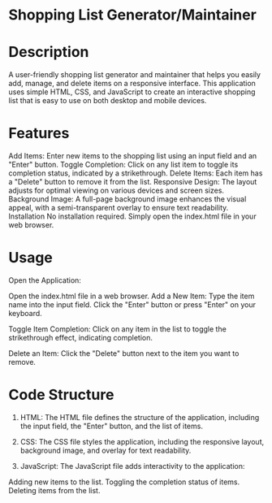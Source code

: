 # Shopping List Generator/Maintainer

# Description
A user-friendly shopping list generator and maintainer that helps you easily add, manage, and delete items on a responsive interface. This application uses simple HTML, CSS, and JavaScript to create an interactive shopping list that is easy to use on both desktop and mobile devices.

# Features
Add Items: Enter new items to the shopping list using an input field and an "Enter" button.
Toggle Completion: Click on any list item to toggle its completion status, indicated by a strikethrough.
Delete Items: Each item has a "Delete" button to remove it from the list.
Responsive Design: The layout adjusts for optimal viewing on various devices and screen sizes.
Background Image: A full-page background image enhances the visual appeal, with a semi-transparent overlay to ensure text readability.
Installation
No installation required. Simply open the index.html file in your web browser.

# Usage
Open the Application:

Open the index.html file in a web browser.
Add a New Item: Type the item name into the input field.
Click the "Enter" button or press "Enter" on your keyboard.

Toggle Item Completion: Click on any item in the list to toggle the strikethrough effect, indicating completion.

Delete an Item: Click the "Delete" button next to the item you want to remove.

# Code Structure
1. HTML:
The HTML file defines the structure of the application, including the input field, the "Enter" button, and the list of items.

2. CSS:
The CSS file styles the application, including the responsive layout, background image, and overlay for text readability.

3. JavaScript:
The JavaScript file adds interactivity to the application:

Adding new items to the list.
Toggling the completion status of items.
Deleting items from the list.
